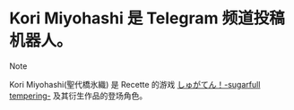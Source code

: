 # Kori Miyohashi 是 Telegram 频道投稿机器人。

> [!NOTE]  
> Kori Miyohashi(聖代橋氷織) 是 Recette 的游戏 [しゅがてん！-sugarfull tempering-](https://store.steampowered.com/app/2374590/Sugar_Sweet_Temptation/?l=schinese)  及其衍生作品的登场角色。
